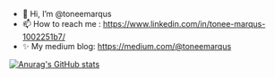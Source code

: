 - 👋 Hi, I’m @toneemarqus
- 📫 How to reach me : https://www.linkedin.com/in/tonee-marqus-1002251b7/
- ✨ My medium blog: https://medium.com/@toneemarqus

  
[![Anurag's GitHub stats](https://github-readme-stats.vercel.app/api?username=toneemarqus)](https://github.com/toneemarqus/github-readme-stats)
